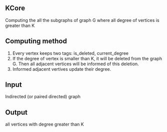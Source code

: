 ## KCore
Computing the all the subgraphs of graph G where all degree of vertices is greater than K 

## Computing method
1) Every vertex keeps two tags: is_deleted, current_degree
2) If the degree of vertex is smaller than K, it will be deleted from the graph G. Then all adjacent vertices will be informed of this deletion.
3) Informed adjacent vertives update their degree.

## Input
Indirected (or paired directed) graph

## Output
all vertices with degree greater than K
